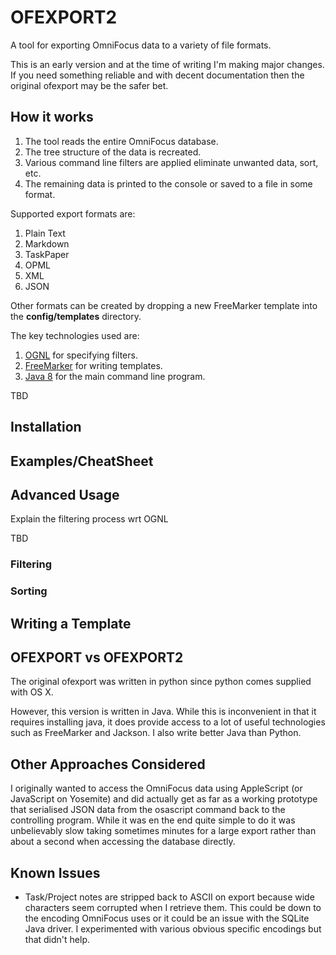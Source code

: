 # OFEXPORT2

A tool for exporting OmniFocus data to a variety of file formats.

This is an early version and at the time of writing I'm making major changes. If you need something reliable and with decent documentation then the original ofexport may be the safer bet.

## How it works

1. The tool reads the entire OmniFocus database.
2. The tree structure of the data is recreated.
3. Various command line filters are applied eliminate unwanted data, sort, etc.
4. The remaining data is printed to the console or saved to a file in some format.

Supported export formats are:

1. Plain Text
2. Markdown
3. TaskPaper
4. OPML
5. XML
6. JSON

Other formats can be created by dropping a new FreeMarker template into the **config/templates** directory.

The key technologies used are:

1. [OGNL](http://commons.apache.org/proper/commons-ognl/) for specifying filters.
2. [FreeMarker](http://http://freemarker.org) for writing templates.
3. [Java 8](https://java.com/en/download/index.jsp) for the main command line program.


TBD

## Installation ##


## Examples/CheatSheet ##

##  Advanced Usage ##

Explain the filtering process wrt OGNL

TBD

### Filtering ###

### Sorting ###


## Writing a Template ##


## OFEXPORT vs OFEXPORT2

The original ofexport was written in python since python comes supplied with
OS X.

However, this version is written in Java. While this is inconvenient in that it
requires installing java, it does provide access to a lot of useful technologies
such as FreeMarker and Jackson. I also write better Java than Python.

## Other Approaches Considered

I originally wanted to access the OmniFocus data using AppleScript (or JavaScript
on Yosemite) and did actually get as far as a working prototype that serialised
JSON data from the osascript command back to the controlling program. While it was
en the end quite simple to do it was unbelievably slow taking sometimes minutes for
a large export rather than about a second when accessing the database directly.

## Known Issues ##

- Task/Project notes are stripped back to ASCII on export because wide characters seem corrupted when I retrieve them. This could be down to the encoding OmniFocus uses or it could be an issue with the SQLite Java driver. I experimented with various obvious specific encodings but that didn't help. 